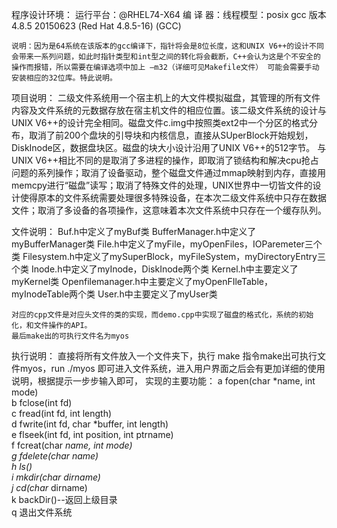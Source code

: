 ﻿程序设计环境：
运行平台：@RHEL74-X64
	编 译 器：线程模型：posix
			  gcc 版本 4.8.5 20150623 (Red Hat 4.8.5-16) (GCC)

	说明：因为是64系统在该版本的gcc编译下，指针将会是8位长度，这和UNIX V6++的设计不同会带来一系列问题，如此时指针类型和int型之间的转化将会截断，C++会认为这是个不安全的操作而报错，所以需要在编译选项中加上 –m32（详细可见Makefile文件） 可能会需要手动安装相应的32位库。特此说明。

项目说明：
	二级文件系统用一个宿主机上的大文件模拟磁盘，其管理的所有文件内容及文件系统的元数据存放在宿主机文件的相应位置。该二级文件系统的设计与UNIX V6++的设计完全相同。磁盘文件c.img中按照类ext2中一个分区的格式分布，取消了前200个盘块的引导块和内核信息，直接从SUperBlock开始规划，DiskInode区，数据盘块区。磁盘的块大小设计沿用了UNIX V6++的512字节。
	与UNIX V6++相比不同的是取消了多进程的操作，即取消了锁结构和解决cpu抢占问题的系列操作；取消了设备驱动，整个磁盘文件通过mmap映射到内存，直接用memcpy进行“磁盘”读写；取消了特殊文件的处理，UNIX世界中一切皆文件的设计使得原本的文件系统需要处理很多特殊设备，在本次二级文件系统中只存在数据文件；取消了多设备的各项操作，这意味着本次文件系统中只存在一个缓存队列。
	
文件说明：
	Buf.h中定义了myBuf类
	BufferManager.h中定义了myBufferManager类
	File.h中定义了myFile，myOpenFiles，IOParemeter三个类
	Filesystem.h中定义了mySuperBlock，myFileSystem，myDirectoryEntry三个类
	Inode.h中定义了myInode，DiskInode两个类
	Kernel.h中主要定义了myKernel类
	Openfilemanager.h中主要定义了myOpenFIleTable，myInodeTable两个类
	User.h中主要定义了myUser类

	对应的cpp文件是对应头文件的类的实现，而demo.cpp中实现了磁盘的格式化，系统的初始化，和文件操作的API。
	最后make出的可执行文件名为myos
	
执行说明：
	直接将所有文件放入一个文件夹下，执行 make 指令make出可执行文件myos，run ./myos 即可进入文件系统，进入用户界面之后会有更加详细的使用说明，根据提示一步步输入即可，
	实现的主要功能：
a   fopen(char *name, int mode)                     
b   fclose(int fd)                                        
c   fread(int fd, int length)                         
d   fwrite(int fd, char *buffer, int length)            
e   flseek(int fd, int position, int ptrname)        
f   fcreat(char *name, int mode)                      
g   fdelete(char *name)                               
h   ls()                                                   
i   mkdir(char* dirname)                               
j   cd(char* dirname)                                  
k   backDir()--返回上级目录                             
q  退出文件系统          